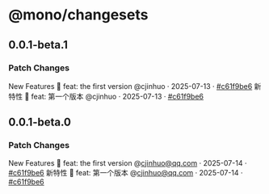 # @mono/changesets

## 0.0.1-beta.1

### Patch Changes

New Features 🎉
feat: the first version @cjinhuo · 2025-07-13 · [#c61f9be6](https://github.com/cjinhuo/mono-sdk-boilerplate/commit/c61f9be666dff4f5cf7f5403aa6cdd606aa8ac8a)
新特性 🎉
feat: 第一个版本 @cjinhuo · 2025-07-13 · [#c61f9be6](https://github.com/cjinhuo/mono-sdk-boilerplate/commit/c61f9be666dff4f5cf7f5403aa6cdd606aa8ac8a)

## 0.0.1-beta.0

### Patch Changes

New Features 🎉
feat: the first version @cjinhuo@qq.com · 2025-07-14 · [#c61f9be6](https://github.com/cjinhuo/mono-sdk-boilerplate/commit/c61f9be666dff4f5cf7f5403aa6cdd606aa8ac8a)
新特性 🎉
feat: 第一个版本 @cjinhuo@qq.com · 2025-07-14 · [#c61f9be6](https://github.com/cjinhuo/mono-sdk-boilerplate/commit/c61f9be666dff4f5cf7f5403aa6cdd606aa8ac8a)
